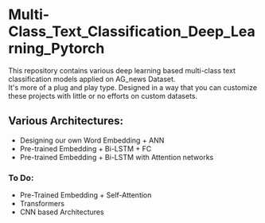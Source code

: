# Multi-Class_Text_Classification_Deep_Learning_Pytorch
This repository contains various deep learning based multi-class text classification models applied on AG_news Dataset.<br /> It's more of a plug and play type. Designed in a way that you can customize these projects with little or no efforts on custom datasets.

## Various Architectures:
* Designing our own Word Embedding + ANN
* Pre-trained Embedding + Bi-LSTM + FC
* Pre-trained Embedding + Bi-LSTM with Attention networks

### To Do:
* Pre-Trained Embedding + Self-Attention
* Transformers
* CNN based Architectures

